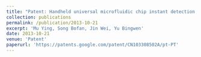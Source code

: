 ```yaml
---
title: "Patent: Handheld universal microfluidic chip instant detection device and application"
collection: publications
permalink: /publication/2013-10-21
excerpt: 'Mu Ying, Song Bofan, Jin Wei, Yu Bingwen'
date: 2013-10-21
venue: 'Patent'
paperurl: 'https://patents.google.com/patent/CN103308502A/pt-PT'
---
```

